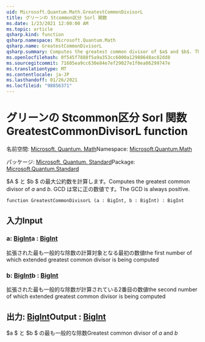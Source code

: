 ```yaml
---
uid: Microsoft.Quantum.Math.GreatestCommonDivisorL
title: グリーンの Stcommon区分 Sorl 関数
ms.date: 1/23/2021 12:00:00 AM
ms.topic: article
qsharp.kind: function
qsharp.namespace: Microsoft.Quantum.Math
qsharp.name: GreatestCommonDivisorL
qsharp.summary: Computes the greatest common divisor of $a$ and $b$. The GCD is always positive.
ms.openlocfilehash: 0f545f7888f5a9a353cc6000a12988648ac82dd8
ms.sourcegitcommit: 71605ea9cc630e84e7ef29027e1f0ea06299747e
ms.translationtype: MT
ms.contentlocale: ja-JP
ms.lasthandoff: 01/26/2021
ms.locfileid: "98856371"
---
```

# <a name="greatestcommondivisorl-function"></a><span data-ttu-id="69d94-102">グリーンの Stcommon区分 Sorl 関数</span><span class="sxs-lookup"><span data-stu-id="69d94-102">GreatestCommonDivisorL function</span></span>

<span data-ttu-id="69d94-103">名前空間: [Microsoft. Quantum. Math](xref:Microsoft.Quantum.Math)</span><span class="sxs-lookup"><span data-stu-id="69d94-103">Namespace: [Microsoft.Quantum.Math](xref:Microsoft.Quantum.Math)</span></span>

<span data-ttu-id="69d94-104">パッケージ: [Microsoft. Quantum. Standard](https://nuget.org/packages/Microsoft.Quantum.Standard)</span><span class="sxs-lookup"><span data-stu-id="69d94-104">Package: [Microsoft.Quantum.Standard](https://nuget.org/packages/Microsoft.Quantum.Standard)</span></span>


<span data-ttu-id="69d94-105">$A $ と $b $ の最大公約数を計算します。</span><span class="sxs-lookup"><span data-stu-id="69d94-105">Computes the greatest common divisor of $a$ and $b$.</span></span> <span data-ttu-id="69d94-106">GCD は常に正の数値です。</span><span class="sxs-lookup"><span data-stu-id="69d94-106">The GCD is always positive.</span></span>

```qsharp
function GreatestCommonDivisorL (a : BigInt, b : BigInt) : BigInt
```


## <a name="input"></a><span data-ttu-id="69d94-107">入力</span><span class="sxs-lookup"><span data-stu-id="69d94-107">Input</span></span>

### <a name="a--bigint"></a><span data-ttu-id="69d94-108">a: [BigInt](xref:microsoft.quantum.lang-ref.bigint)</span><span class="sxs-lookup"><span data-stu-id="69d94-108">a : [BigInt](xref:microsoft.quantum.lang-ref.bigint)</span></span>

<span data-ttu-id="69d94-109">拡張された最も一般的な除数の計算対象となる最初の数値</span><span class="sxs-lookup"><span data-stu-id="69d94-109">the first number of which extended greatest common divisor is being computed</span></span>


### <a name="b--bigint"></a><span data-ttu-id="69d94-110">b: [BigInt](xref:microsoft.quantum.lang-ref.bigint)</span><span class="sxs-lookup"><span data-stu-id="69d94-110">b : [BigInt](xref:microsoft.quantum.lang-ref.bigint)</span></span>

<span data-ttu-id="69d94-111">拡張された最も一般的な除数が計算されている2番目の数値</span><span class="sxs-lookup"><span data-stu-id="69d94-111">the second number of which extended greatest common divisor is being computed</span></span>



## <a name="output--bigint"></a><span data-ttu-id="69d94-112">出力: [BigInt](xref:microsoft.quantum.lang-ref.bigint)</span><span class="sxs-lookup"><span data-stu-id="69d94-112">Output : [BigInt](xref:microsoft.quantum.lang-ref.bigint)</span></span>

<span data-ttu-id="69d94-113">$a $ と $b $ の最も一般的な除数</span><span class="sxs-lookup"><span data-stu-id="69d94-113">Greatest common divisor of $a$ and $b$</span></span>